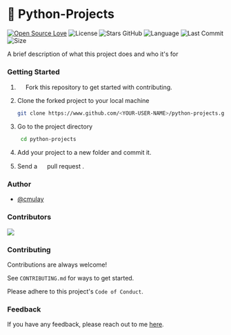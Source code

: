 # 🐍 Python-Projects

[![Open Source Love](https://img.shields.io/badge/Open%20Source-%F0%9F%A4%8D-Green?style=for-the-badge)](https://github.com/cmulay/python-projects)
![License](https://img.shields.io/aur/license/android-studio?style=for-the-badge)
![Stars GitHub](https://img.shields.io/github/stars/cmulay/python-projects?style=for-the-badge)
![Language](https://img.shields.io/github/languages/top/cmulay/python-projects?style=for-the-badge)
![Last Commit](https://img.shields.io/github/last-commit/cmulay/python-projects?style=for-the-badge)
![Size](https://img.shields.io/github/repo-size/cmulay/python-projects?style=for-the-badge)

A brief description of what this project does and who it's for

### Getting Started
 
1. <img src="https://raw.githubusercontent.com/cmulay/python-projects/5e50774b529950d6f3c856ea2a4311a6a8884ddc/_repo_assets/fork.svg" width="15" height="15"> Fork this repository to get started with contributing.

2. Clone the forked project to your local machine

    ```bash
    git clone https://www.github.com/<YOUR-USER-NAME>/python-projects.git
    ```

3. Go to the project directory
    
   ```bash
    cd python-projects
    ```
   
4. Add your project to a new folder and commit it.
5. Send a <img src="https://raw.githubusercontent.com/cmulay/python-projects/5e50774b529950d6f3c856ea2a4311a6a8884ddc/_repo_assets/pull_request.svg" width="15" height="15"> pull request .

### Author

- [@cmulay](https://www.github.com/cmulay)

### Contributors

<a href="https://github.com/cmulay/python-projects/graphs/contributors">
  <img src="https://contrib.rocks/image?repo=cmulay/python-projects" />
</a>

### Contributing

Contributions are always welcome!

See `CONTRIBUTING.md` for ways to get started.

Please adhere to this project's `Code of Conduct`.

### Feedback

If you have any feedback, please reach out to me [here](mailto:codewithchin@gmail.com).
